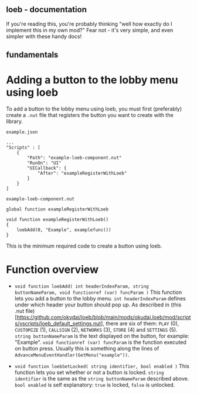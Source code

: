 ## loeb - documentation
If you're reading this, you're probably thinking "well how exactly do I implement this in my own mod?" Fear not - it's very simple, and even simpler with these handy docs!

## fundamentals
# Adding a button to the lobby menu using loeb
To add a button to the lobby menu using loeb, you must first (preferably) create a `.nut` file that registers the button you want to create with the library.

`example.json`
```
...
"Scripts" : [
    {
        "Path": "example-loeb-component.nut"
        "RunOn": "UI"
        "UICallback": {
            "After": "exampleRegisterWithLoeb"
        }
    }
]
```

`example-loeb-component.nut`
```squirrel
global function exampleRegisterWithLoeb

void function exampleRegisterWithLoeb()
{
    loebAdd(0, "Example", examplefunc())
}
```

This is the minimum required code to create a button using loeb.
# Function overview

- `void function loebAdd( int headerIndexParam, string buttonNameParam, void functionref (var) funcParam )`
This function lets you add a button to the lobby menu.
`int headerIndexParam` defines under which header your button should pop up. As described in (this .nut file)[https://github.com/okvdai/loeb/blob/main/mods/okudai.loeb/mod/scripts/vscripts/loeb_default_settings.nut], there are six of them: `PLAY` (0), `CUSTOMIZE` (1), `CALLSIGN` (2), `NETWORKS` (3), `STORE` (4) and `SETTINGS` (5).
`string buttonNameParam` is the text displayed on the button, for example: "Example".
`void functionref (var) funcParam` is the function executed on button press. Usually this is something along the lines of `AdvanceMenuEventHandler(GetMenu("example"))`.

- `void function loebSetLocked( string identifier, bool enabled )`
This function lets you set whether or not a button is locked.
`string identifier` is the same as the `string buttonNameParam` described above.
`bool enabled` is self explanatory: `true` is locked, `false` is unlocked.